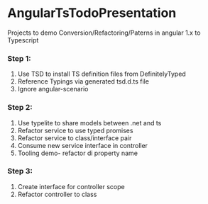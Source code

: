 # AngularTsTodoPresentation
Projects to demo Conversion/Refactoring/Paterns in angular 1.x to Typescript

### Step 1:
1. Use TSD to install TS definition files from DefinitelyTyped 
2. Reference Typings via generated tsd.d.ts file
3. Ignore angular-scenario 

### Step 2: 
1. Use typelite to share models between .net and ts
2. Refactor service to use typed promises
3. Refactor service to class/interface pair
4. Consume new service interface in controller  
5. Tooling demo- refactor di property name

### Step 3: 
1. Create interface for controller scope
2. Refactor controller to class